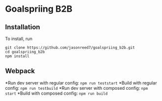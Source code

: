 # Goalspriing B2B

## Installation

To install, run
```
git clone https://github.com/jasonreed7/goalspriing_b2b.git
cd goalspriing_b2b
npm install
```

## Webpack

*Run dev server with regular config: `npm run teststart`
*Build with regular config: `npm run testbuild`
*Run dev server with composed config: `npm start`
*Build with composed config: `npm run build`
